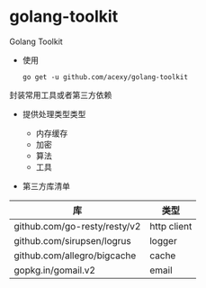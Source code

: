 # golang-toolkit

Golang Toolkit

- 使用

  ``go get -u github.com/acexy/golang-toolkit``

封装常用工具或者第三方依赖

- 提供处理类型类型
  - 内存缓存
  - 加密
  - 算法
  - 工具

- 第三方库清单

| 库                            | 类型          |
|------------------------------|-------------|
| github.com/go-resty/resty/v2 | http client |
| github.com/sirupsen/logrus   | logger      |
| github.com/allegro/bigcache  | cache |
| gopkg.in/gomail.v2           | email |